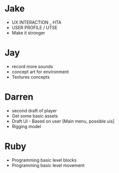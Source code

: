 # Jake
- UX INTERACTION _ HTA
- USER PROFILE / UTSE
- Make it stronger

# Jay 
- record more sounds
- concept art for environment 
- Textures concepts

# Darren
- second draft of player
- Get some basic assets
- Draft UI - Based on user [Main menu, possible uis]
- Rigging model

# Ruby
- Programming basic level blocks
- Programming basic level movement